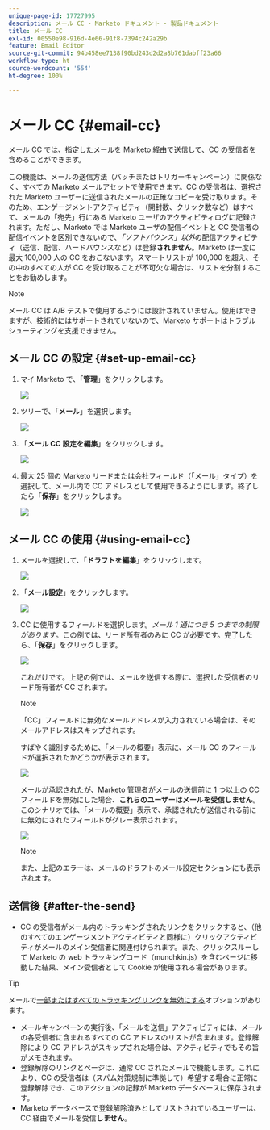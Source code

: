 ```yaml
---
unique-page-id: 17727995
description: メール CC - Marketo ドキュメント - 製品ドキュメント
title: メール CC
exl-id: 00550e98-916d-4e66-91f8-7394c242a29b
feature: Email Editor
source-git-commit: 94b458ee7138f90bd243d2d2a8b761dabff23a66
workflow-type: ht
source-wordcount: '554'
ht-degree: 100%

---
```


# メール CC {#email-cc}

メール CC では、指定したメールを Marketo 経由で送信して、CC の受信者を含めることができます。

この機能は、メールの送信方法（バッチまたはトリガーキャンペーン）に関係なく、すべての Marketo メールアセットで使用できます。CC の受信者は、選択された Marketo ユーザーに送信されたメールの正確なコピーを受け取ります。そのため、エンゲージメントアクティビティ（開封数、クリック数など）はすべて、メールの「宛先」行にある Marketo ユーザのアクティビティログに記録されます。ただし、Marketo では Marketo ユーザの配信イベントと CC 受信者の配信イベントを区別できないので、_「ソフトバウンス」以外_&#x200B;の配信アクティビティ（送信、配信、ハードバウンスなど）は登録&#x200B;**されません**。Marketo は一度に最大 100,000 人の CC をおこないます。スマートリストが 100,000 を超え、その中のすべての人が CC を受け取ることが不可欠な場合は、リストを分割することをお勧めします。

>[!NOTE]
>
>メール CC は A/B テストで使用するようには設計されていません。使用はできますが、技術的にはサポートされていないので、Marketo サポートはトラブルシューティングを支援できません。

## メール CC の設定 {#set-up-email-cc}

1. マイ Marketo で、「**管理**」をクリックします。

   ![](assets/one.png)

1. ツリーで、「**メール**」を選択します。

   ![](assets/two.png)

1. 「**メール CC 設定を編集**」をクリックします。

   ![](assets/three.png)

1. 最大 25 個の Marketo リードまたは会社フィールド（「メール」タイプ）を選択して、メール内で CC アドレスとして使用できるようにします。終了したら「**保存**」をクリックします。

   ![](assets/four.png)

## メール CC の使用 {#using-email-cc}

1. メールを選択して、「**ドラフトを編集**」をクリックします。

   ![](assets/five.png)

1. 「**メール設定**」をクリックします。

   ![](assets/six.png)

1. CC に使用するフィールドを選択します。_メール 1 通につき 5 つまでの制限があります_。この例では、リード所有者のみに CC が必要です。完了したら、「**保存**」をクリックします。

   ![](assets/seven.png)

   これだけです。上記の例では、メールを送信する際に、選択した受信者のリード所有者が CC されます。

   >[!NOTE]
   >
   >「CC」フィールドに無効なメールアドレスが入力されている場合は、そのメールアドレスはスキップされます。

   すばやく識別するために、「メールの概要」表示に、メール CC のフィールドが選択されたかどうかが表示されます。

   ![](assets/eight.png)

   メールが承認されたが、Marketo 管理者がメールの送信前に 1 つ以上の CC フィールドを無効にした場合、**これらのユーザーはメールを受信しません**。このシナリオでは、「メールの概要」表示で、承認されたが送信される前にに無効にされたフィールドがグレー表示されます。

   ![](assets/removal.png)

   >[!NOTE]
   >
   >また、上記のエラーは、メールのドラフトのメール設定セクションにも表示されます。

## 送信後 {#after-the-send}

* CC の受信者がメール内のトラッキングされたリンクをクリックすると、（他のすべてのエンゲージメントアクティビティと同様に）クリックアクティビティがメールのメイン受信者に関連付けられます。また、クリックスルーして Marketo の web トラッキングコード（munchkin.js）を含むページに移動した結果、メイン受信者として Cookie が使用される場合があります。

>[!TIP]
>
>メールで[一部またはすべてのトラッキングリンクを無効にする](/help/marketo/product-docs/email-marketing/general/functions-in-the-editor/disable-tracking-for-an-email-link.md)オプションがあります。

* メールキャンペーンの実行後、「メールを送信」アクティビティには、メールの各受信者に含まれるすべての CC アドレスのリストが含まれます。登録解除により CC アドレスがスキップされた場合は、アクティビティでもその旨がメモされます。
* 登録解除のリンクとページは、通常 CC されたメールで機能します。これにより、CC の受信者は（スパム対策規制に準拠して）希望する場合に正常に登録解除でき、このアクションの記録が Marketo データベースに保存されます。
* Marketo データベースで登録解除済みとしてリストされているユーザーは、CC 経由でメールを受信&#x200B;**しません**。
